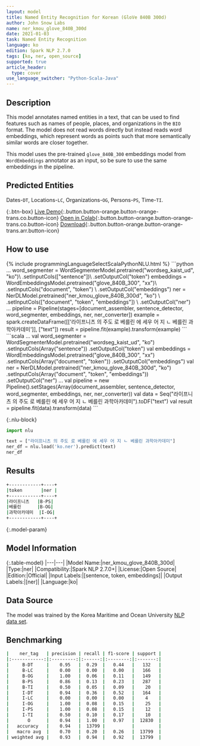 ```yaml
---
layout: model
title: Named Entity Recognition for Korean (GloVe 840B 300d)
author: John Snow Labs
name: ner_kmou_glove_840B_300d
date: 2021-01-03
task: Named Entity Recognition
language: ko
edition: Spark NLP 2.7.0
tags: [ko, ner, open_source]
supported: true
article_header:
  type: cover
use_language_switcher: "Python-Scala-Java"
---
```


## Description

This model annotates named entities in a text, that can be used to find features such as names of people, places, and organizations in the `BIO` format. The model does not read words directly but instead reads word embeddings, which represent words as points such that more semantically similar words are closer together.

This model uses the pre-trained `glove_840B_300` embeddings model from `WordEmbeddings` annotator as an input, so be sure to use the same embeddings in the pipeline.

## Predicted Entities

Dates-`DT`, Locations-`LC`, Organizations-`OG`, Persons-`PS`, Time-`TI`.

{:.btn-box}
[Live Demo](https://demo.johnsnowlabs.com/public/NER_KO/){:.button.button-orange.button-orange-trans.co.button-icon}
[Open in Colab](https://colab.research.google.com/github/JohnSnowLabs/spark-nlp-workshop/blob/master/tutorials/streamlit_notebooks/NER.ipynb){:.button.button-orange.button-orange-trans.co.button-icon}
[Download](https://s3.amazonaws.com/auxdata.johnsnowlabs.com/public/models/ner_kmou_glove_840B_300d_ko_2.7.0_2.4_1609716021199.zip){:.button.button-orange.button-orange-trans.arr.button-icon}

## How to use

<div class="tabs-box" markdown="1">
{% include programmingLanguageSelectScalaPythonNLU.html %}
```python
...
word_segmenter = WordSegmenterModel.pretrained("wordseg_kaist_ud", "ko")\
      .setInputCols(["sentence"])\
      .setOutputCol("token")
embeddings = WordEmbeddingsModel.pretrained("glove_840B_300", "xx")\
      .setInputCols("document", "token") \
      .setOutputCol("embeddings")
ner = NerDLModel.pretrained("ner_kmou_glove_840B_300d", "ko") \
      .setInputCols(["document", "token", "embeddings"]) \
      .setOutputCol("ner")
...
pipeline = Pipeline(stages=[document_assembler, sentence_detector, word_segmenter, embeddings, ner, ner_converter])
example = spark.createDataFrame([['라이프니츠 의 주도 로 베를린 에 세우 어 지 ㄴ 베를린 과학아카데미']], ["text"])
result = pipeline.fit(example).transform(example)
```
```scala
...
val word_segmenter = WordSegmenterModel.pretrained("wordseg_kaist_ud", "ko")
     .setInputCols(Array("sentence"))
     .setOutputCol("token")
val embeddings = WordEmbeddingsModel.pretrained("glove_840B_300", "xx")
     .setInputCols(Array("document", "token"))
     .setOutputCol("embeddings")
val ner = NerDLModel.pretrained("ner_kmou_glove_840B_300d", "ko")
     .setInputCols(Array("document", "token", "embeddings"))
     .setOutputCol("ner")
...
val pipeline = new Pipeline().setStages(Array(document_assembler, sentence_detector, word_segmenter, embeddings, ner, ner_converter))
val data = Seq("라이프니츠 의 주도 로 베를린 에 세우 어 지 ㄴ 베를린 과학아카데미").toDF("text")
val result = pipeline.fit(data).transform(data)
```

{:.nlu-block}
```python
import nlu

text = ["라이프니츠 의 주도 로 베를린 에 세우 어 지 ㄴ 베를린 과학아카데미"]
ner_df = nlu.load('ko.ner').predict(text)
ner_df
```

</div>

## Results

```bash
+------------+----+
|token       |ner |
+------------+----+
|라이프니츠   |B-PS|
|베를린      |B-OG|
|과학아카데미  |I-OG|
+------------+----+
```

{:.model-param}
## Model Information

{:.table-model}
|---|---|
|Model Name:|ner_kmou_glove_840B_300d|
|Type:|ner|
|Compatibility:|Spark NLP 2.7.0+|
|License:|Open Source|
|Edition:|Official|
|Input Labels:|[sentence, token, embeddings]|
|Output Labels:|[ner]|
|Language:|ko|

## Data Source

The model was trained by the Korea Maritime and Ocean University [NLP data set](https://github.com/kmounlp/NER).

## Benchmarking

```bash
|    ner_tag   | precision | recall | f1-score | support |
|:------------:|:---------:|:------:|:--------:|:-------:|
|     B-DT     |    0.95   |  0.29  |   0.44   |   132   |
|     B-LC     |    0.00   |  0.00  |   0.00   |   166   |
|     B-OG     |    1.00   |  0.06  |   0.11   |   149   |
|     B-PS     |    0.86   |  0.13  |   0.23   |   287   |
|     B-TI     |    0.50   |  0.05  |   0.09   |    20   |
|     I-DT     |    0.94   |  0.36  |   0.52   |   164   |
|     I-LC     |    0.00   |  0.00  |   0.00   |    4    |
|     I-OG     |    1.00   |  0.08  |   0.15   |    25   |
|     I-PS     |    1.00   |  0.08  |   0.15   |    12   |
|     I-TI     |    0.50   |  0.10  |   0.17   |    10   |
|       O      |    0.94   |  1.00  |   0.97   |  12830  |
|   accuracy   |    0.94   |  13799 |          |         |
|   macro avg  |    0.70   |  0.20  |   0.26   |  13799  |
| weighted avg |    0.93   |  0.94  |   0.92   |  13799  |
```
